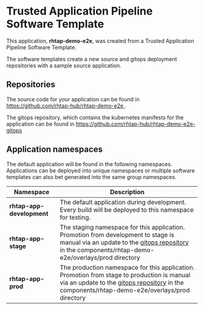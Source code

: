 # Trusted Application Pipeline Software Template

This application, **rhtap-demo-e2e**, was created from a Trusted Application Pipeline Software Template.

The software templates create a new source and gitops deployment repositories with a sample source application. 

## Repositories

The source code for your application can be found in [https://github.com/rhtap-hub/rhtap-demo-e2e ](https://github.com/rhtap-hub/rhtap-demo-e2e ).
 
The gitops repository, which contains the kubernetes manifests for the application can be found in 
[https://github.com/rhtap-hub/rhtap-demo-e2e-gitops ](https://github.com/rhtap-hub/rhtap-demo-e2e-gitops ) 

## Application namespaces 

The default application will be found in the following namespaces. Applications can be deployed into unique namespaces or multiple software templates can also bet generated into the same group namespaces.  

|  Namespace   |  Description   |  
| -------- | -------- |   
| **rhtap-app-development** | The default application during development. Every build will be deployed to this namespace for testing. | 
| **rhtap-app-stage** | The staging namespace for this application. Promotion from development to stage is manual via an update to the [gitops repository](https://github.com/rhtap-hub/rhtap-demo-e2e-gitops ) in the components/rhtap-demo-e2e/overlays/prod directory |  
| **rhtap-app-prod** | The production namespace for this application. Promotion from stage to production is manual via an update to the [gitops repository](https://github.com/rhtap-hub/rhtap-demo-e2e-gitops ) in the components/rhtap-demo-e2e/overlays/prod directory | 